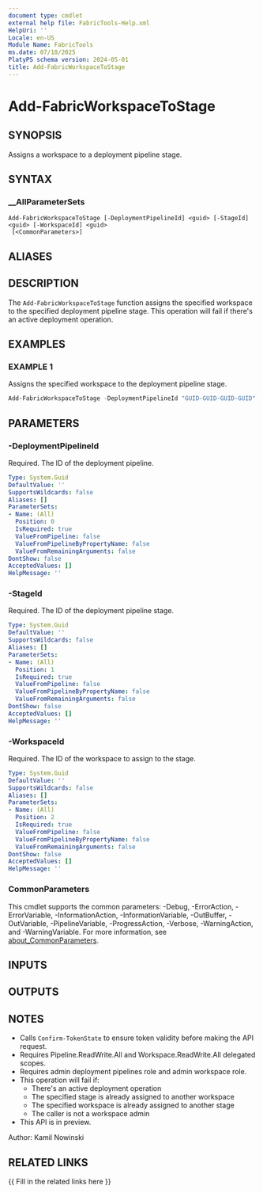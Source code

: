 ```yaml
---
document type: cmdlet
external help file: FabricTools-Help.xml
HelpUri: ''
Locale: en-US
Module Name: FabricTools
ms.date: 07/18/2025
PlatyPS schema version: 2024-05-01
title: Add-FabricWorkspaceToStage
---
```


# Add-FabricWorkspaceToStage

## SYNOPSIS

Assigns a workspace to a deployment pipeline stage.

## SYNTAX

### __AllParameterSets

```
Add-FabricWorkspaceToStage [-DeploymentPipelineId] <guid> [-StageId] <guid> [-WorkspaceId] <guid>
 [<CommonParameters>]
```

## ALIASES

## DESCRIPTION

The `Add-FabricWorkspaceToStage` function assigns the specified workspace to the specified deployment pipeline stage.
This operation will fail if there's an active deployment operation.

## EXAMPLES

### EXAMPLE 1

Assigns the specified workspace to the deployment pipeline stage.

```powershell
Add-FabricWorkspaceToStage -DeploymentPipelineId "GUID-GUID-GUID-GUID" -StageId "GUID-GUID-GUID-GUID" -WorkspaceId "GUID-GUID-GUID-GUID"
```

## PARAMETERS

### -DeploymentPipelineId

Required.
The ID of the deployment pipeline.

```yaml
Type: System.Guid
DefaultValue: ''
SupportsWildcards: false
Aliases: []
ParameterSets:
- Name: (All)
  Position: 0
  IsRequired: true
  ValueFromPipeline: false
  ValueFromPipelineByPropertyName: false
  ValueFromRemainingArguments: false
DontShow: false
AcceptedValues: []
HelpMessage: ''
```

### -StageId

Required.
The ID of the deployment pipeline stage.

```yaml
Type: System.Guid
DefaultValue: ''
SupportsWildcards: false
Aliases: []
ParameterSets:
- Name: (All)
  Position: 1
  IsRequired: true
  ValueFromPipeline: false
  ValueFromPipelineByPropertyName: false
  ValueFromRemainingArguments: false
DontShow: false
AcceptedValues: []
HelpMessage: ''
```

### -WorkspaceId

Required.
The ID of the workspace to assign to the stage.

```yaml
Type: System.Guid
DefaultValue: ''
SupportsWildcards: false
Aliases: []
ParameterSets:
- Name: (All)
  Position: 2
  IsRequired: true
  ValueFromPipeline: false
  ValueFromPipelineByPropertyName: false
  ValueFromRemainingArguments: false
DontShow: false
AcceptedValues: []
HelpMessage: ''
```

### CommonParameters

This cmdlet supports the common parameters: -Debug, -ErrorAction, -ErrorVariable,
-InformationAction, -InformationVariable, -OutBuffer, -OutVariable, -PipelineVariable,
-ProgressAction, -Verbose, -WarningAction, and -WarningVariable. For more information, see
[about_CommonParameters](https://go.microsoft.com/fwlink/?LinkID=113216).

## INPUTS

## OUTPUTS

## NOTES

- Calls `Confirm-TokenState` to ensure token validity before making the API request.
- Requires Pipeline.ReadWrite.All and Workspace.ReadWrite.All delegated scopes.
- Requires admin deployment pipelines role and admin workspace role.
- This operation will fail if:
  * There's an active deployment operation
  * The specified stage is already assigned to another workspace
  * The specified workspace is already assigned to another stage
  * The caller is not a workspace admin
- This API is in preview.

Author: Kamil Nowinski

## RELATED LINKS

{{ Fill in the related links here }}

